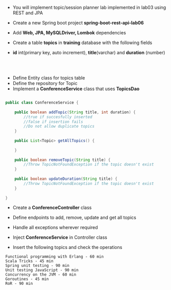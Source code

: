 * You will implement topic/session planner lab implemented in lab03 using REST and JPA

* Create a new Spring boot project **spring-boot-rest-api-lab06**
* Add **Web, JPA, MySQLDriver, Lombok** dependencies

* Create a table __topics__ in __training__ database with the following fields
* __id__ int(primary key, auto increment), __title__(varchar) and __duration__ (number)

<br/>

<br/>

* Define Entity class for topics table
* Define the repository for Topic
* Implement a __ConferenceService__ class that uses __TopicsDao__

``` java 

public class ConferenceService {
	
	public boolean addTopic(String title, int duration) {
		//true if succesfully inserted
		//false if insertion fails
		//Do not allow duplicate topics
	}
	
	public List<Topic> getAllTopics() {
	
	} 
	
	public boolean removeTopic(String title) {
		//Throw TopicNotFoundException if the topic doesn't exist
	}
	
	public boolean updateDuration(String title) {
		//Throw TopicNotFoundException if the topic doesn't exist
	}
	
}

```

* Create a **ConferenceController** class
* Define endpoints to add, remove, update and get all topics
* Handle all exceptions wherever required


* Inject __ConferenceService__ in Controller class

* Insert the following topics and check the operations

```
Functional programming with Erlang - 60 min
Scala Tricks - 45 min
Spring unit testing - 90 min
Unit testing JavaScript - 90 min
Concurrency on the JVM - 60 min
Goroutines - 45 min
RoR - 90 min
```